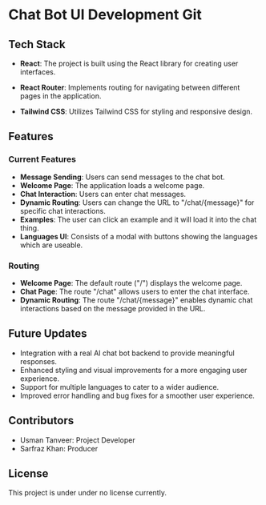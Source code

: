 # Chat Bot UI Development Git

## Tech Stack

- **React**: The project is built using the React library for creating user interfaces.

- **React Router**: Implements routing for navigating between different pages in the application.

- **Tailwind CSS**: Utilizes Tailwind CSS for styling and responsive design.

## Features

### Current Features
- **Message Sending**: Users can send messages to the chat bot.
- **Welcome Page**: The application loads a welcome page.
- **Chat Interaction**: Users can enter chat messages.
- **Dynamic Routing**: Users can change the URL to "/chat/{message}" for specific chat interactions.
- **Examples**: The user can click an example and it will load it into the chat thing.
- **Languages UI**: Consists of a modal with buttons showing the languages which are useable.

### Routing

- **Welcome Page**: The default route ("/") displays the welcome page.
- **Chat Page**: The route "/chat" allows users to enter the chat interface.
- **Dynamic Routing**: The route "/chat/{message}" enables dynamic chat interactions based on the message provided in the URL.

## Future Updates

- Integration with a real AI chat bot backend to provide meaningful responses.
- Enhanced styling and visual improvements for a more engaging user experience.
- Support for multiple languages to cater to a wider audience.
- Improved error handling and bug fixes for a smoother user experience.

## Contributors

- Usman Tanveer: Project Developer
- Sarfraz Khan: Producer

## License

This project is under under no license currently.
